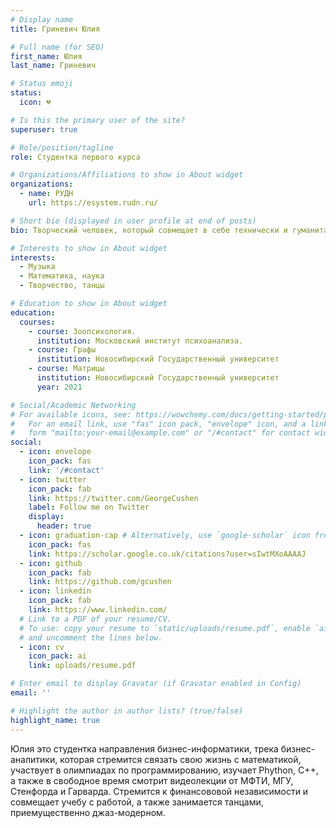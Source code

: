 ```yaml
---
# Display name
title: Гриневич Юлия

# Full name (for SEO)
first_name: Юлия
last_name: Гриневич

# Status emoji
status:
  icon: 💔️

# Is this the primary user of the site?
superuser: true

# Role/position/tagline
role: Студентка первого курса

# Organizations/Affiliations to show in About widget
organizations:
  - name: РУДН
    url: https://esystem.rudn.ru/

# Short bio (displayed in user profile at end of posts)
bio: Творческий человек, который совмещает в себе технически и гуманитарные знания. Занимается танцами, рисует и любит создавать что-то креативное. А ещё любит математику. 

# Interests to show in About widget
interests:
  - Музыка
  - Математика, наука
  - Творчество, танцы

# Education to show in About widget
education:
  courses:
    - course: Зоопсихология.
      institution: Московский институт психоанализа.
    - course: Графы
      institution: Новосибирский Государственный университет
    - course: Матрицы
      institution: Новосибирский Государственный университет
      year: 2021

# Social/Academic Networking
# For available icons, see: https://wowchemy.com/docs/getting-started/page-builder/#icons
#   For an email link, use "fas" icon pack, "envelope" icon, and a link in the
#   form "mailto:your-email@example.com" or "/#contact" for contact widget.
social:
  - icon: envelope
    icon_pack: fas
    link: '/#contact'
  - icon: twitter
    icon_pack: fab
    link: https://twitter.com/GeorgeCushen
    label: Follow me on Twitter
    display:
      header: true
  - icon: graduation-cap # Alternatively, use `google-scholar` icon from `ai` icon pack
    icon_pack: fas
    link: https://scholar.google.co.uk/citations?user=sIwtMXoAAAAJ
  - icon: github
    icon_pack: fab
    link: https://github.com/gcushen
  - icon: linkedin
    icon_pack: fab
    link: https://www.linkedin.com/
  # Link to a PDF of your resume/CV.
  # To use: copy your resume to `static/uploads/resume.pdf`, enable `ai` icons in `params.yaml`,
  # and uncomment the lines below.
  - icon: cv
    icon_pack: ai
    link: uploads/resume.pdf

# Enter email to display Gravatar (if Gravatar enabled in Config)
email: ''

# Highlight the author in author lists? (true/false)
highlight_name: true
---
```


Юлия это студентка направления бизнес-информатики, трека бизнес-аналитики, которая стремится связать свою жизнь с математикой, участвует в олимпиадах по программированию, изучает Phython, C++, а также в свободное время смотрит видеолекции от МФТИ, МГУ, Стенфорда и Гарварда. 
Стремится к финансововой независимости и совмещает учебу с работой, а также занимается танцами, приемущественно джаз-модерном. 
